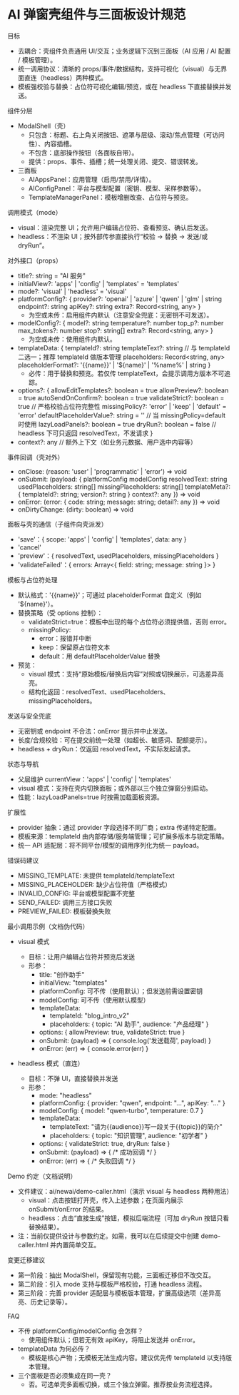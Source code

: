 # AI 弹窗壳组件与三面板设计规范

目标
- 去耦合：壳组件负责通用 UI/交互；业务逻辑下沉到三面板（AI 应用 / AI 配置 / 模板管理）。
- 统一调用协议：清晰的 props/事件/数据结构，支持可视化（visual）与无界面直连（headless）两种模式。
- 模板强校验与替换：占位符可视化编辑/预览，或在 headless 下直接替换并发送。

组件分层
- ModalShell（壳）
  - 只包含：标题、右上角关闭按钮、遮罩与层级、滚动/焦点管理（可访问性）、内容插槽。
  - 不包含：底部操作按钮（各面板自带）。
  - 提供：props、事件、插槽；统一处理关闭、提交、错误转发。
- 三面板
  - AIAppsPanel：应用管理（启用/禁用/详情）。
  - AIConfigPanel：平台与模型配置（密钥、模型、采样参数等）。
  - TemplateManagerPanel：模板增删改查、占位符与预览。

调用模式（mode）
- visual：渲染完整 UI；允许用户编辑占位符、查看预览、确认后发送。
- headless：不渲染 UI；按外部传参直接执行“校验 → 替换 → 发送/或 dryRun”。

对外接口（props）
- title?: string = "AI 服务"
- initialView?: 'apps' | 'config' | 'templates' = 'templates'
- mode?: 'visual' | 'headless' = 'visual'
- platformConfig?: {
  provider?: 'openai' | 'azure' | 'qwen' | 'glm' | string
  endpoint?: string
  apiKey?: string
  extra?: Record<string, any>
}
  - 为空或未传：启用组件内默认（注意安全兜底：无密钥不可发送）。
- modelConfig?: {
  model?: string
  temperature?: number
  top_p?: number
  max_tokens?: number
  stop?: string[] 
  extra?: Record<string, any>
}
  - 为空或未传：使用组件内默认。
- templateData: {
  templateId?: string
  templateText?: string  // 与 templateId 二选一；推荐 templateId 做版本管理
  placeholders: Record<string, any>
  placeholderFormat?: '{{name}}' | '${name}' | '%name%' | string
}
  - 必传：用于替换和预览。若仅传 templateText，会提示调用方版本不可追踪。
- options?: {
  allowEditTemplates?: boolean = true
  allowPreview?: boolean = true
  autoSendOnConfirm?: boolean = true
  validateStrict?: boolean = true  // 严格校验占位符完整性
  missingPolicy?: 'error' | 'keep' | 'default' = 'error'
  defaultPlaceholderValue?: string = ''  // 当 missingPolicy=default 时使用
  lazyLoadPanels?: boolean = true
  dryRun?: boolean = false  // headless 下可只返回 resolvedText，不发请求
}
- context?: any  // 额外上下文（如业务元数据、用户选中内容等）

事件回调（壳对外）
- onClose: (reason: 'user' | 'programmatic' | 'error') => void
- onSubmit: (payload: {
    platformConfig
    modelConfig
    resolvedText: string
    usedPlaceholders: string[]
    missingPlaceholders: string[]
    templateMeta?: { templateId?: string; version?: string }
    context?: any
  }) => void
- onError: (error: { code: string; message: string; detail?: any }) => void
- onDirtyChange: (dirty: boolean) => void

面板与壳的通信（子组件向壳派发）
- 'save'：{ scope: 'apps' | 'config' | 'templates', data: any }
- 'cancel'
- 'preview'：{ resolvedText, usedPlaceholders, missingPlaceholders }
- 'validateFailed'：{ errors: Array<{ field: string; message: string }> }

模板与占位符处理
- 默认格式：'{{name}}'；可通过 placeholderFormat 自定义（例如 '${name}'）。
- 替换策略（受 options 控制）：
  - validateStrict=true：模板中出现的每个占位符必须提供值，否则 error。
  - missingPolicy:
    - error：报错并中断
    - keep：保留原占位符文本
    - default：用 defaultPlaceholderValue 替换
- 预览：
  - visual 模式：支持“原始模板/替换后内容”对照或切换展示，可选差异高亮。
  - 结构化返回：resolvedText、usedPlaceholders、missingPlaceholders。

发送与安全兜底
- 无密钥或 endpoint 不合法：onError 提示并中止发送。
- 长度/合规校验：可在提交前统一处理（如超长、敏感词、配额提示）。
- headless + dryRun：仅返回 resolvedText，不实际发起请求。

状态与导航
- 父层维护 currentView：'apps' | 'config' | 'templates'
- visual 模式：支持在壳内切换面板；或外部以三个独立弹窗分别启动。
- 性能：lazyLoadPanels=true 时按需加载面板资源。

扩展性
- provider 抽象：通过 provider 字段选择不同厂商；extra 传递特定配置。
- 模板来源：templateId 由内部存储/服务端管理；可扩展多版本与锁定策略。
- 统一 API 适配层：将不同平台/模型的调用序列化为统一 payload。

错误码建议
- MISSING_TEMPLATE: 未提供 templateId/templateText
- MISSING_PLACEHOLDER: 缺少占位符值（严格模式）
- INVALID_CONFIG: 平台或模型配置不完整
- SEND_FAILED: 调用三方接口失败
- PREVIEW_FAILED: 模板替换失败

最小调用示例（文档伪代码）
- visual 模式
  - 目标：让用户编辑占位符并预览后发送
  - 形参：
    - title: "创作助手"
    - initialView: "templates"
    - platformConfig: 可不传（使用默认）；但发送前需设置密钥
    - modelConfig: 可不传（使用默认模型）
    - templateData: 
      - templateId: "blog_intro_v2"
      - placeholders: { topic: "AI 助手", audience: "产品经理" }
    - options: { allowPreview: true, validateStrict: true }
    - onSubmit: (payload) => { console.log('发送载荷', payload) }
    - onError: (err) => { console.error(err) }

- headless 模式（直连）
  - 目标：不弹 UI，直接替换并发送
  - 形参：
    - mode: "headless"
    - platformConfig: { provider: "qwen", endpoint: "...", apiKey: "..." }
    - modelConfig: { model: "qwen-turbo", temperature: 0.7 }
    - templateData:
      - templateText: "请为{{audience}}写一段关于{{topic}}的简介"
      - placeholders: { topic: "知识管理", audience: "初学者" }
    - options: { validateStrict: true, dryRun: false }
    - onSubmit: (payload) => { /* 成功回调 */ }
    - onError: (err) => { /* 失败回调 */ }

Demo 约定（文档说明）
- 文件建议：ai/newai/demo-caller.html（演示 visual 与 headless 两种用法）
  - visual：点击按钮打开壳，传入上述参数；在页面内展示 onSubmit/onError 的结果。
  - headless：点击“直接生成”按钮，模拟后端流程（可加 dryRun 按钮只看替换结果）。
- 注：当前仅提供设计与参数约定。如需，我可以在后续提交中创建 demo-caller.html 并内置简单交互。

变更迁移建议
- 第一阶段：抽出 ModalShell，保留现有功能，三面板迁移但不改交互。
- 第二阶段：引入 mode 支持与模板严格校验，打通 headless 流程。
- 第三阶段：完善 provider 适配层与模板版本管理，扩展高级选项（差异高亮、历史记录等）。

FAQ
- 不传 platformConfig/modelConfig 会怎样？
  - 使用组件默认；但若无有效 apiKey，将阻止发送并 onError。
- templateData 为何必传？
  - 模板是核心产物；无模板无法生成内容。建议优先传 templateId 以支持版本管理。
- 三个面板是否必须集成在同一壳？
  - 否。可选单壳多面板切换，或三个独立弹窗。推荐按业务流程选择。